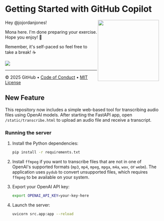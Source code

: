 # Getting Started with GitHub Copilot

<img src="https://octodex.github.com/images/Professortocat_v2.png" align="right" height="200px" />

Hey @jojordanjones!

Mona here. I'm done preparing your exercise. Hope you enjoy! 💚

Remember, it's self-paced so feel free to take a break! ☕️

[![](https://img.shields.io/badge/Go%20to%20Exercise-%E2%86%92-1f883d?style=for-the-badge&logo=github&labelColor=197935)](https://github.com/jojordanjones/skills-getting-started-with-github-copilot/issues/1)

---

&copy; 2025 GitHub &bull; [Code of Conduct](https://www.contributor-covenant.org/version/2/1/code_of_conduct/code_of_conduct.md) &bull; [MIT License](https://gh.io/mit)

## New Feature

This repository now includes a simple web-based tool for transcribing audio files using OpenAI models. After starting the FastAPI app, open `/static/transcribe.html` to upload an audio file and receive a transcript.

### Running the server

1. Install the Python dependencies:

   ```bash
   pip install -r requirements.txt
   ```

2. Install `ffmpeg` if you want to transcribe files that are not in one of OpenAI's supported formats (`mp3`, `mp4`, `mpeg`, `mpga`, `m4a`, `wav`, or `webm`). The application uses `pydub` to convert unsupported files, which requires `ffmpeg` to be available on your system.

3. Export your OpenAI API key:

   ```bash
   export OPENAI_API_KEY=your-key-here
   ```

4. Launch the server:

   ```bash
   uvicorn src.app:app --reload
   ```

